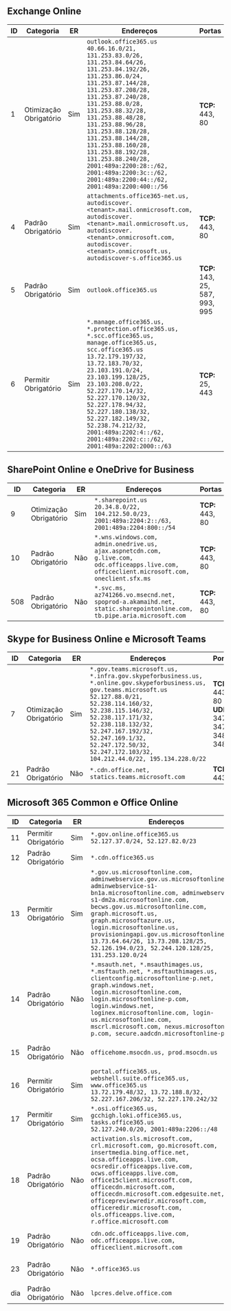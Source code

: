 <!--THIS FILE IS AUTOMATICALLY GENERATED. MANUAL CHANGES WILL BE OVERWRITTEN.-->
<!--Please contact the Office 365 Endpoints team with any questions.-->
<!--USGovGCCHigh endpoints version 2020010200-->
<!--File generated 2020-01-02 11:00:11.2921-->

## <a name="exchange-online"></a>Exchange Online

ID | Categoria | ER | Endereços | Portas
-- | -------------------- | --- | ------------------------------------------------------------------------------------------------------------------------------------------------------------------------------------------------------------------------------------------------------------------------------------------------------------------------------------------------------------------------------------------------------------------------------------------------ | -------------------------------
1 | Otimização<BR>Obrigatório | Sim | `outlook.office365.us`<BR>`40.66.16.0/21, 131.253.83.0/26, 131.253.84.64/26, 131.253.84.192/26, 131.253.86.0/24, 131.253.87.144/28, 131.253.87.208/28, 131.253.87.240/28, 131.253.88.0/28, 131.253.88.32/28, 131.253.88.48/28, 131.253.88.96/28, 131.253.88.128/28, 131.253.88.144/28, 131.253.88.160/28, 131.253.88.192/28, 131.253.88.240/28, 2001:489a:2200:28::/62, 2001:489a:2200:3c::/62, 2001:489a:2200:44::/62, 2001:489a:2200:400::/56` | **TCP:** 443, 80
4  | Padrão<BR>Obrigatório | Sim | `attachments.office365-net.us, autodiscover.<tenant>.mail.onmicrosoft.com, autodiscover.<tenant>.mail.onmicrosoft.us, autodiscover.<tenant>.onmicrosoft.com, autodiscover.<tenant>.onmicrosoft.us, autodiscover-s.office365.us` | **TCP:** 443, 80
5  | Padrão<BR>Obrigatório | Sim | `outlook.office365.us` | **TCP:** 143, 25, 587, 993, 995
6  | Permitir<BR>Obrigatório | Sim | `*.manage.office365.us, *.protection.office365.us, *.scc.office365.us, manage.office365.us, scc.office365.us`<BR>`13.72.179.197/32, 13.72.183.70/32, 23.103.191.0/24, 23.103.199.128/25, 23.103.208.0/22, 52.227.170.14/32, 52.227.170.120/32, 52.227.178.94/32, 52.227.180.138/32, 52.227.182.149/32, 52.238.74.212/32, 2001:489a:2202:4::/62, 2001:489a:2202:c::/62, 2001:489a:2202:2000::/63` | **TCP:** 25, 443

## <a name="sharepoint-online-and-onedrive-for-business"></a>SharePoint Online e OneDrive for Business

ID | Categoria | ER | Endereços | Portas
-- | -------------------- | --- | --------------------------------------------------------------------------------------------------------------------------------------------- | ----------------
9  | Otimização<BR>Obrigatório | Sim | `*.sharepoint.us`<BR>`20.34.8.0/22, 104.212.50.0/23, 2001:489a:2204:2::/63, 2001:489a:2204:800::/54` | **TCP:** 443, 80
10  | Padrão<BR>Obrigatório | Não | `*.wns.windows.com, admin.onedrive.us, ajax.aspnetcdn.com, g.live.com, odc.officeapps.live.com, officeclient.microsoft.com, oneclient.sfx.ms` | **TCP:** 443, 80
508 | Padrão<BR>Obrigatório | Não | `*.svc.ms, az741266.vo.msecnd.net, spoprod-a.akamaihd.net, static.sharepointonline.com, tb.pipe.aria.microsoft.com` | **TCP:** 443, 80

## <a name="skype-for-business-online-and-microsoft-teams"></a>Skype for Business Online e Microsoft Teams

ID | Categoria | ER | Endereços | Portas
-- | -------------------- | --- | --------------------------------------------------------------------------------------------------------------------------------------------------------------------------------------------------------------------------------------------------------------------------------------------------------------------------------- | ---------------------------------------------------
7  | Otimização<BR>Obrigatório | Sim | `*.gov.teams.microsoft.us, *.infra.gov.skypeforbusiness.us, *.online.gov.skypeforbusiness.us, gov.teams.microsoft.us`<BR>`52.127.88.0/21, 52.238.114.160/32, 52.238.115.146/32, 52.238.117.171/32, 52.238.118.132/32, 52.247.167.192/32, 52.247.169.1/32, 52.247.172.50/32, 52.247.172.103/32, 104.212.44.0/22, 195.134.228.0/22` | **TCP:** 443, 80<BR>**UDP:** 3478, 3479, 3480, 3481
21 | Padrão<BR>Obrigatório | Não | `*.cdn.office.net, statics.teams.microsoft.com` | **TCP:** 443

## <a name="microsoft-365-common-and-office-online"></a>Microsoft 365 Common e Office Online

ID | Categoria | ER | Endereços | Portas
-- | ------------------- | --- | --------------------------------------------------------------------------------------------------------------------------------------------------------------------------------------------------------------------------------------------------------------------------------------------------------------------------------------------------------------------------------------------------------------------- | ----------------
11 | Permitir<BR>Obrigatório | Sim | `*.gov.online.office365.us`<BR>`52.127.37.0/24, 52.127.82.0/23` | **TCP:** 443
12  | Padrão<BR>Obrigatório | Sim | `*.cdn.office365.us` | **TCP:** 443
13  | Permitir<BR>Obrigatório | Sim | `*.gov.us.microsoftonline.com, adminwebservice.gov.us.microsoftonline.com, adminwebservice-s1-bn1a.microsoftonline.com, adminwebservice-s1-dm2a.microsoftonline.com, becws.gov.us.microsoftonline.com, graph.microsoft.us, graph.microsoftazure.us, login.microsoftonline.us, provisioningapi.gov.us.microsoftonline.com`<BR>`13.73.64.64/26, 13.73.208.128/25, 52.126.194.0/23, 52.244.120.128/25, 131.253.120.0/24` | **TCP:** 443
14  | Padrão<BR>Obrigatório | Não | `*.msauth.net, *.msauthimages.us, *.msftauth.net, *.msftauthimages.us, clientconfig.microsoftonline-p.net, graph.windows.net, login.microsoftonline.com, login.microsoftonline-p.com, login.windows.net, loginex.microsoftonline.com, login-us.microsoftonline.com, mscrl.microsoft.com, nexus.microsoftonline-p.com, secure.aadcdn.microsoftonline-p.com` | **TCP:** 443
15  | Padrão<BR>Obrigatório | Não | `officehome.msocdn.us, prod.msocdn.us` | **TCP:** 443, 80
16  | Permitir<BR>Obrigatório | Sim | `portal.office365.us, webshell.suite.office365.us, www.office365.us`<BR>`13.72.179.48/32, 13.72.188.8/32, 52.227.167.206/32, 52.227.170.242/32` | **TCP:** 443, 80
17  | Permitir<BR>Obrigatório | Sim | `*.osi.office365.us, gcchigh.loki.office365.us, tasks.office365.us`<BR>`52.127.240.0/20, 2001:489a:2206::/48` | **TCP:** 443
18  | Padrão<BR>Obrigatório | Não | `activation.sls.microsoft.com, crl.microsoft.com, go.microsoft.com, insertmedia.bing.office.net, ocsa.officeapps.live.com, ocsredir.officeapps.live.com, ocws.officeapps.live.com, office15client.microsoft.com, officecdn.microsoft.com, officecdn.microsoft.com.edgesuite.net, officepreviewredir.microsoft.com, officeredir.microsoft.com, ols.officeapps.live.com, r.office.microsoft.com` | **TCP:** 443, 80
19 | Padrão<BR>Obrigatório | Não | `cdn.odc.officeapps.live.com, odc.officeapps.live.com, officeclient.microsoft.com` | **TCP:** 443, 80
23 | Padrão<BR>Obrigatório | Não | `*.office365.us` | **TCP:** 443, 80
dia | Padrão<BR>Obrigatório | Não | `lpcres.delve.office.com` | **TCP:** 443
